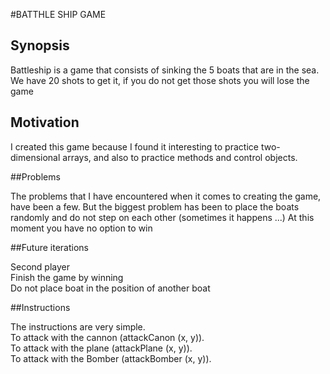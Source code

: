 #BATTHLE SHIP GAME
## Synopsis

Battleship is a game that consists of sinking the 5 boats that are in the sea. We have 20 shots to get it, if you do not get those shots you will lose the game

## Motivation

I created this game because I found it interesting to practice two-dimensional arrays, and also to practice methods and control objects.

##Problems

The problems that I have encountered when it comes to creating the game, have been a few. But the biggest problem has been to place the boats randomly and do not step on each other (sometimes it happens ...)
At this moment you have no option to win

##Future iterations

Second player<br>
Finish the game by winning<br>
Do not place boat in the position of another boat<br>


##Instructions

The instructions are very simple.<br>
To attack with the cannon (attackCanon (x, y)).<br>
To attack with the plane (attackPlane (x, y)).<br>
To attack with the Bomber (attackBomber (x, y)).<br>
